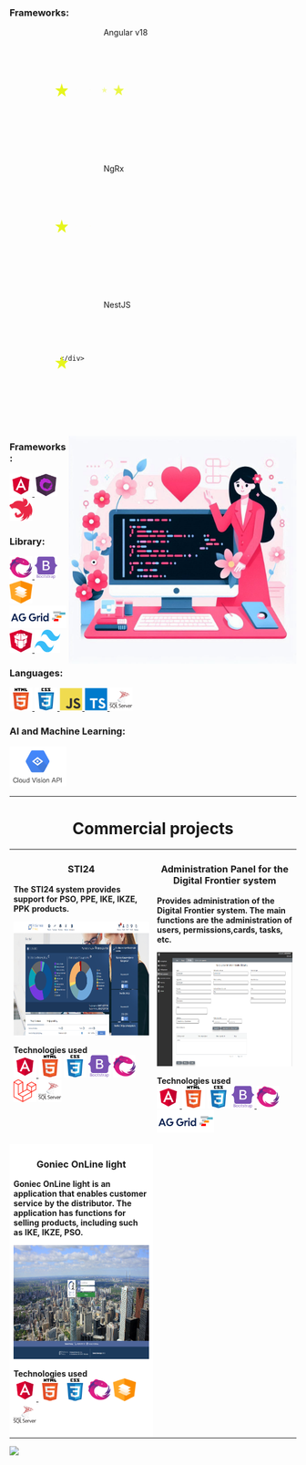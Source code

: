 <style>
@keyframes stars-pulse {
0%, 100% {
transform: scale(1);
opacity: 1;
}
80% {
transform: scale(0);
opacity: 0;
} } .loader-9 .star1 {
    animation: stars-pulse 1s ease-in-out infinite;
    left: 0;
} .loader-9 .star2 {
    animation: stars-pulse 1s 0.2s ease-in-out infinite;
    left: 25px;
} .loader-9 .star3 {
    animation: stars-pulse 1s 0.4s ease-in-out infinite;
    left: 50px;
} .loader-9 .star4 {
    animation: stars-pulse 1s 0.6s ease-in-out infinite;
    left: 75px;
} .loader-9 .star5 {
    animation: stars-pulse 1s 0.8s ease-in-out infinite;
    left: 100px;
} .container {
    text-align: center;
} section {
    width: 30%;
    display: inline-block;
    text-align: center;
    min-height: 215px;
    vertical-align: top;
    margin: 1%;
} .loader {
    position: relative;
    width: 60px;
    height: 60px;
    border-radius: 50%;
    margin: 75px;
    display: inline-block;
    vertical-align: middle;
}
.loader-star {
    position: absolute;
    top: calc(50% - 12px);
}
</style>
<h3 align="left">Frameworks:</h3>	 
	 
<p align="left">
<section>
    <div class="loader loader-9">
        <svg class="loader-star star1" version="1.1" xmlns="http://www.w3.org/2000/svg"
            xmlns:xlink="http://www.w3.org/1999/xlink" x="0px" y="0px" width="23.172px" height="23.346px"
            viewBox="0 0 23.172 23.346" xml:space="preserve">
            <polygon fill="#e6f51b" points="11.586,0 8.864,8.9 0,8.9 7.193,14.447 4.471,23.346 11.586,17.84 18.739,23.346 16.77,14.985 23.172,8.9 14.306,8.9" />
        </svg>
        <svg class="loader-star star2" version="1.1" xmlns="http://www.w3.org/2000/svg"
            xmlns:xlink="http://www.w3.org/1999/xlink" x="0px" y="0px" width="23.172px" height="23.346px"
            viewBox="0 0 23.172 23.346" xml:space="preserve">
            <polygon fill="#e6f51b" points="11.586,0 8.864,8.9 0,8.9 7.193,14.447 4.471,23.346 11.586,17.84 18.739,23.346 16.77,14.985 23.172,8.9 14.306,8.9  " />
        </svg>
        <svg class="loader-star star3" version="1.1" xmlns="http://www.w3.org/2000/svg"
            xmlns:xlink="http://www.w3.org/1999/xlink" x="0px" y="0px" width="23.172px" height="23.346px"
            viewBox="0 0 23.172 23.346" xml:space="preserve">
            <polygon fill="#e6f51b" points="11.586,0 8.864,8.9 0,8.9 7.193,14.447 4.471,23.346 11.586,17.84 18.739,23.346 16.77,14.985 23.172,8.9 14.306,8.9  " />
        </svg>
        <svg class="loader-star star4" version="1.1" xmlns="http://www.w3.org/2000/svg"
            xmlns:xlink="http://www.w3.org/1999/xlink" x="0px" y="0px" width="23.172px" height="23.346px"
            viewBox="0 0 23.172 23.346" xml:space="preserve">
            <polygon fill="#e6f51b" points="11.586,0 8.864,8.9 0,8.9 7.193,14.447 4.471,23.346 11.586,17.84 18.739,23.346 16.77,14.985 23.172,8.9 14.306,8.9  " />
        </svg>
        <svg class="loader-star star5" version="1.1" xmlns="http://www.w3.org/2000/svg"
            xmlns:xlink="http://www.w3.org/1999/xlink" x="0px" y="0px" width="23.172px" height="23.346px"
            viewBox="0 0 23.172 23.346" xml:space="preserve">
            <polygon fill="#e6f51b" points="11.586,0 8.864,8.9 0,8.9 7.193,14.447 4.471,23.346 11.586,17.84 18.739,23.346 16.77,14.985 23.172,8.9 14.306,8.9  " />
        </svg>
    </div>
</section>
Angular v18
 </p>	 
	
<p align="left"> 
<section>
    <div class="loader loader-9">
        <svg class="loader-star star1" version="1.1" xmlns="http://www.w3.org/2000/svg"
            xmlns:xlink="http://www.w3.org/1999/xlink" x="0px" y="0px" width="23.172px" height="23.346px"
            viewBox="0 0 23.172 23.346" xml:space="preserve">
            <polygon fill="#e6f51b" points="11.586,0 8.864,8.9 0,8.9 7.193,14.447 4.471,23.346 11.586,17.84 18.739,23.346 16.77,14.985 23.172,8.9 14.306,8.9" />
        </svg>
        <svg class="loader-star star2" version="1.1" xmlns="http://www.w3.org/2000/svg"
            xmlns:xlink="http://www.w3.org/1999/xlink" x="0px" y="0px" width="23.172px" height="23.346px"
            viewBox="0 0 23.172 23.346" xml:space="preserve">
            <polygon fill="#e6f51b" points="11.586,0 8.864,8.9 0,8.9 7.193,14.447 4.471,23.346 11.586,17.84 18.739,23.346 16.77,14.985 23.172,8.9 14.306,8.9  " />
        </svg>
        <svg class="loader-star star3" version="1.1" xmlns="http://www.w3.org/2000/svg"
            xmlns:xlink="http://www.w3.org/1999/xlink" x="0px" y="0px" width="23.172px" height="23.346px"
            viewBox="0 0 23.172 23.346" xml:space="preserve">
            <polygon fill="#e6f51b" points="11.586,0 8.864,8.9 0,8.9 7.193,14.447 4.471,23.346 11.586,17.84 18.739,23.346 16.77,14.985 23.172,8.9 14.306,8.9  " />
        </svg>
    </div>
</section>
NgRx
 </p>

<p align="left"> 
<section>
    <div class="loader loader-9">
        <svg class="loader-star star1" version="1.1" xmlns="http://www.w3.org/2000/svg"
            xmlns:xlink="http://www.w3.org/1999/xlink" x="0px" y="0px" width="23.172px" height="23.346px"
            viewBox="0 0 23.172 23.346" xml:space="preserve">
            <polygon fill="#e6f51b" points="11.586,0 8.864,8.9 0,8.9 7.193,14.447 4.471,23.346 11.586,17.84 18.739,23.346 16.77,14.985 23.172,8.9 14.306,8.9" />
        </svg>
        
    </div>
</section>
NestJS
 </p>


	
<img align="right" alt="Coding" width="400" src="./images/logo/tlo.jfif">  

<h3 align="left">Frameworks:</h3>
<p align="left"> 
<a href="https://angular.io" target="_blank" rel="noreferrer"> 
	<img src="./images/logo/angular.svg" alt="Angular" width="40" height="40"/> 
</a>  
<a href="https://ngrx.io" target="_blank" rel="noreferrer"> 
	<img src="./images/logo/ngrx.svg" alt="NgRx" width="40" height="40"/> 
</a>

<a href="https://nestjs.com/" target="_blank" rel="noreferrer">
	<img src="./images/logo/nestjs-icon.svg" alt="NestJS" width="40" height="40"/> 
</a>


<h3 align="left">Library:</h3>   
<a href="https://rxjs.dev/" target="_blank" rel="noreferrer"> 
	<img src="./images/logo/rxjs.svg" alt="RxJS" width="40" height="40"/> 
</a>

<a href="https://getbootstrap.com" target="_blank" rel="noreferrer"> 
	<img src="./images/logo/bootstrap-plain-wordmark.svg" alt="Bootstrap" width="40" height="40"/>
</a>
<a href="https://material.angular.io/" target="_blank" rel="noreferrer">
	<img src="./images/logo/angular-material.svg" alt="Angular Material" width="40" height="40"/>
</a>
<a href="https://www.ag-grid.com/" target="_blank" rel="noreferrer"> 
	<img src="./images/logo/ag-grid-logo.png" alt="AG Grid" width="100" height="40"/>
</a>
<a href="https://primeng.org/" target="_blank" rel="noreferrer">
<img src="./images/logo/primeng-logo.png" alt="PrimeNG" width="40" height="40"/>
</a>
<a href="https://tailwindcss.com/" target="_blank" rel="noreferrer">
<img src="./images/logo/Tailwind_CSS_Logo.svg" alt="Tailwind CSS" width="45" height="40"/>
</a>

<h3 align="left">Languages:</h3>  

<a href="https://www.w3.org/html/" target="_blank" rel="noreferrer"> 
<img src="./images/logo/html5-original-wordmark.svg" alt="html5" width="40" height="40"/> </a>
 
<a href="https://www.w3schools.com/css/" target="_blank" rel="noreferrer"> 
<img src="./images/logo/css3-original-wordmark.svg" alt="CSS3" width="40" height="40"/> </a> 
 
<a href="https://developer.mozilla.org/en-US/docs/Web/JavaScript" target="_blank" rel="noreferrer"> 
<img src="./images/logo/javascript-original.svg" alt="JavaScript" width="40" height="40"/> </a> 
  
<a href="https://www.typescriptlang.org/" target="_blank" rel="noreferrer"> 
<img src="./images/logo/typescript-original.svg" alt="TypeScript" width="40" height="40"/> </a>

<a href="https://learn.microsoft.com/pl-pl/training/paths/program-transact-sql/" target="_blank" rel="noreferrer"> 
<img src="./images/logo/microsoft-sql-server-logo-svgrepo-com.svg" alt="T-SQL" width="40" height="40"/></a>

<!--
<h3 align="left">Tools:</h3>  
 
<a href="https://www.figma.com/" target="_blank" rel="noreferrer"> 
<img src="./images/logo/figma-logo.png" alt="Figma" width="40" height="40"/></a>
<a href="https://www.figma.com/" target="_blank" rel="noreferrer">
<img src="./images/logo/Jira_Logo.svg" alt="JIRA" width="40" height="40"/></a>
<a href="https://code.visualstudio.com/" target="_blank" rel="noreferrer">
<img src="./images/logo/Visual_Studio_Code.png" alt = "Visual Studio Code" width="40" height="40"></a>
<a href="https://git-scm.com/" target="_blank" rel="noreferrer">
<img src="./images/logo/git-scm-icon.svg" alt="GIT" width="40" height="40"></a>
-->
</p>
<h3 align="left">AI and Machine Learning:</h3>
<a href="https://cloud.google.com/vision/docs" target="_blank" rel="noreferrer">
<img src="./images/logo/Cloud-Vision-API.png" alt="Cloud Vision API" width="100" height="70"/></a>
 
<hr>
<h1 align="center">Commercial projects</h1> 
<table>
	<tr> 
		<td width="50%" valign="top">
			<h3 align="center">STI24</h3>
			<p><strong>The STI24 system provides support for PSO, PPE, IKE, IKZE, PPK products. </strong></p>
		 <a href="https://photos.google.com/share/AF1QipOe6yhWmF4pWUz4KoGGdxUqIGcKWSgZB7CFTZroK_8dS6okvdkRYc5JAParpgMQxQ/photo/AF1QipN9MtS0-UbNEFKFXY7YNVxk-qMehj7pIjW5L33V?key=VHRHRnU0anZiWk9Ca2F6c0xuVEVGaTZCeG1CU29B" target="_blank" rel="noreferrer">
		 <img src="./images/STI24/sti24-portfel.png" width="100%" height="200"  alt="STI24"/>
		 </a>
		 <p align="left">
		 <strong> Technologies used </strong>
		 <br/>
		 <a href="https://angular.io" target="_blank" rel="noreferrer">
		 <img src="./images/logo/angular.svg" alt="Angular" width="40" height="40"/>
		 </a>
		 <a href="https://www.w3.org/html/" target="_blank" rel="noreferrer"> <img src="./images/logo/html5-original-wordmark.svg" alt="HTML5" width="40" height="40"/></a>
		 <a href="https://www.w3schools.com/css/" target="_blank" rel="noreferrer"> <img src="./images/logo/css3-original-wordmark.svg" alt="CSS3" width="40" height="40"/></a>
		 <a href="https://getbootstrap.com" target="_blank" rel="noreferrer"> <img src="./images/logo/bootstrap-plain-wordmark.svg" alt="Bootstrap" width="40" height="40"/></a>
		 <a href="https://rxjs.dev/" target="_blank" rel="noreferrer"><img src="./images/logo/rxjs.svg" alt="RxJS" width="40" height="40"/></a>
		 <a href="https://laravel.com/" target="_blank" rel="noreferrer"> <img src="./images/logo/laravel.svg" alt="Laravel" width="40" height="40"/></a>
		 <a href="https://learn.microsoft.com/pl-pl/training/paths/program-transact-sql/" target="_blank" rel="noreferrer"><img src="./images/logo/microsoft-sql-server-logo-svgrepo-com.svg" alt="T-SQL" width="40" height="40"/></a>
		 </p>
		</td>
		<td width="50%" valign="top">
			<h3 align="center">Administration Panel for the Digital Frontier system</h3>
		<p><strong>Provides administration of the Digital Frontier system. 
		 The main functions are the administration of users, 
		 permissions,cards, tasks, etc.</strong></p>
		 <a href="https://photos.google.com/share/AF1QipOGduk6zKNQCrVEN-WvtGkOaokt1zc61erpeYf7wUtpBUAo9dad3bi1bbWH4FeL0A/photo/AF1QipPmflskEyAAQIEIypDB09Vhe_nbsuu0Shr887eO?key=cDh1bXZzTmVCcWdYTFM1YTVDSjZsRVlRVjRESlhn" target="_blank" rel="noreferrer">
		 <img src="./images/Panel-Administracyjny/karta-uprawnien.png" width="100%" height="200" alt="Panel Administracyjny"/>
		 </a>
		 <p align="left">
		 <strong> Technologies used </strong>
		 <br/>
		 <a href="https://angular.io" target="_blank" rel="noreferrer">
		 <img src="./images/logo/angular.svg" alt="Angular" width="40" height="40"/>
		 </a>
		 <a href="https://www.w3.org/html/" target="_blank" rel="noreferrer"><img src="./images/logo/html5-original-wordmark.svg" alt="html5" width="40" height="40"/></a>
		 <a href="https://www.w3schools.com/css/" target="_blank" rel="noreferrer"><img src="./images/logo/css3-original-wordmark.svg" alt="css3" width="40" height="40"/></a>
		 <a href="https://getbootstrap.com" target="_blank" rel="noreferrer"><img src="./images/logo/bootstrap-plain-wordmark.svg" alt="bootstrap 5" width="40" height="40"/> </a>
		 <a href="https://rxjs.dev/" target="_blank" rel="noreferrer"><img src="./images/logo/rxjs.svg" alt="RxJS" width="40" height="40"/></a>
		 <a href="https://www.ag-grid.com/" target="_blank" rel="noreferrer"><img src="./images/logo/ag-grid-logo.png" alt="AG Grid" width="100" height="40"/></a>
		</p> 
		</td>		
	</tr>
	<tr>
		<td width="50%" valign="top" style="background-color: white;">
		<h3 align="center">Goniec OnLine light</h3>
		<p><strong>Goniec OnLine light is an application that enables customer service by the distributor. The application has functions for selling products, including such as IKE, IKZE, PSO.</strong></p>
		<img src="./images/Goniec-OnLine-light/GoniecOnLineLight.png" width="100%" height="200"  alt="GoniecOnLineLight"/>
		<p align="left">
		<strong> Technologies used </strong>
		<br/>
		<a href="https://angular.io" target="_blank" rel="noreferrer">
		<img src="./images/logo/angular.svg" alt="Angular" width="40" height="40"/>
		</a>
		<a href="https://www.w3.org/html/" target="_blank" rel="noreferrer"> <img src="./images/logo/html5-original-wordmark.svg" alt="HTML5" width="40" height="40"/></a>
		<a href="https://www.w3schools.com/css/" target="_blank" rel="noreferrer"> <img src="./images/logo/css3-original-wordmark.svg" alt="CSS3" width="40" height="40"/></a>
		<a href="https://rxjs.dev/" target="_blank" rel="noreferrer"><img src="./images/logo/rxjs.svg" alt="RxJS" width="40" height="40"/></a>
		<a href="https://material.angular.io/" target="_blank" rel="noreferrer"><img src="./images/logo/angular-material.svg" alt="Angular Material" width="40" height="40"/></a>
		<a href="https://learn.microsoft.com/pl-pl/training/paths/program-transact-sql/" target="_blank" rel="noreferrer"><img src="./images/logo/microsoft-sql-server-logo-svgrepo-com.svg" alt="T-SQL" width="40" height="40"/></a>
		</p>
		</td>
	</tr>
</table>
  
 
![](https://komarev.com/ghpvc/?username=KasiaKasia&style=for-the-badge)